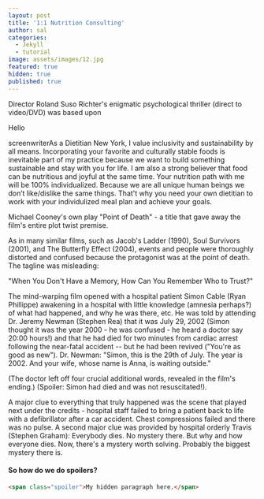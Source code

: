 ```yaml
---
layout: post
title: '1:1 Nutrition Consulting'
author: sal
categories:
  - Jekyll
  - tutorial
image: assets/images/12.jpg
featured: true
hidden: true
published: true
---
```


Director Roland Suso Richter's enigmatic psychological thriller (direct to video/DVD) was based upon 



Hello

screenwriterAs a Dietitian New York, I value inclusivity and sustainability by all means. Incorporating your favorite and culturally stable foods is inevitable part of my practice because we want to build something sustainable and stay with you for life. I am also a strong believer that food can be nutritious and joyful at the same time. Your nutrition path with me will be 100% individualized. Because we are all unique human beings we don’t like/dislike the same things. That't why you need your own dietitian to work with your individulized meal plan and achieve your goals.

Michael Cooney's own play "Point of Death" - a title that gave away the film's entire plot twist premise.

As in many similar films, such as Jacob's Ladder (1990), Soul Survivors (2001), and The Butterfly Effect (2004), events and people were thoroughly distorted and confused because the protagonist was at the point of death. The tagline was misleading:

"When You Don't Have a Memory, How Can You Remember Who to Trust?"

The mind-warping film opened with a hospital patient Simon Cable (Ryan Phillippe) awakening in a <span class="spoiler"> hospital with little knowledge (amnesia perhaps?) of what had happened, and why he was there, etc. He was told by attending Dr. Jeremy Newman (Stephen Rea) that it was July 29, 2002 (Simon thought it was the year 2000 - he was confused - he heard a doctor say 20:00 hours!) and that he had died for two minutes from cardiac arrest following the near-fatal accident -- but he had been revived ("You're as good as new").</span> Dr. Newman: "Simon, this is the 29th of July. The year is 2002. And your wife, whose name is Anna, is waiting outside." 

(The doctor left off four crucial additional words, revealed in the film's ending.) (Spoiler: Simon had died and was not resuscitated!).

A major clue to everything that truly happened was the scene that played next under the credits - hospital staff failed to bring a patient back to life with a defibrillator after a car accident. Chest compressions failed and there was no pulse. A second major clue was provided by hospital orderly Travis (Stephen Graham): <span class="spoiler">Everybody dies. No mystery there. But why and how everyone dies. Now, there's a mystery worth solving. Probably the biggest mystery there is.</span>

#### So how do we do spoilers?

```html
<span class="spoiler">My hidden paragraph here.</span>
```
